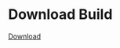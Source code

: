 
# Download Build
[Download](https://github.com/Carmelosmexy1/TimeFN-Updated/releases/tag/Download)




















































































































